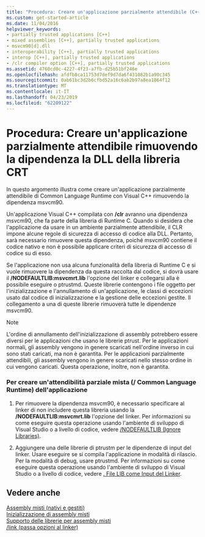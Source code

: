 ```yaml
---
title: "Procedura: Creare un'applicazione parzialmente attendibile (C++/CLI)"
ms.custom: get-started-article
ms.date: 11/04/2016
helpviewer_keywords:
- partially trusted applications [C++]
- mixed assemblies [C++], partially trusted applications
- msvcm90[d].dll
- interoperability [C++], partially trusted applications
- interop [C++], partially trusted applications
- /clr compiler option [C++], partially trusted applications
ms.assetid: 4760cd0c-4227-4f23-a7fb-d25b51bf246e
ms.openlocfilehash: afdfb8ca11753d7def9d7da6f431082b1a90c345
ms.sourcegitcommit: 0ab61bc3d2b6cfbd52a16c6ab2b97a8ea1864f12
ms.translationtype: MT
ms.contentlocale: it-IT
ms.lasthandoff: 04/23/2019
ms.locfileid: "62209122"
---
```

# <a name="how-to-create-a-partially-trusted-application-by-removing-dependency-on-the-crt-library-dll"></a>Procedura: Creare un'applicazione parzialmente attendibile rimuovendo la dipendenza la DLL della libreria CRT

In questo argomento illustra come creare un'applicazione parzialmente attendibile di Common Language Runtime con Visual C++ rimuovendo la dipendenza msvcm90.

Un'applicazione Visual C++ compilata con **/clr** avranno una dipendenza msvcm90, che fa parte della libreria di Runtime C. Quando si desidera che l'applicazione da usare in un ambiente parzialmente attendibile, il CLR impone alcune regole di sicurezza di accesso di codice alla DLL. Pertanto, sarà necessario rimuovere questa dipendenza, poiché msvcm90 contiene il codice nativo e non è possibile applicare criteri di sicurezza di accesso di codice su di esso.

Se l'applicazione non usa alcuna funzionalità della libreria di Runtime C e si vuole rimuovere la dipendenza da questa raccolta dal codice, si dovrà usare il **/NODEFAULTLIB:msvcmrt.lib** l'opzione del linker e collegarsi alla è possibile eseguire o ptrustmd. Queste librerie contengono i file oggetto per l'inizializzazione e l'annullamento di un'applicazione, le classi di eccezioni usato dal codice di inizializzazione e la gestione delle eccezioni gestite. Il collegamento a una di queste librerie rimuoverà tutte le dipendenze msvcm90.

> [!NOTE]
>  L'ordine di annullamento dell'inizializzazione di assembly potrebbero essere diversi per le applicazioni che usano le librerie ptrust. Per le applicazioni normali, gli assembly vengono in genere scaricati nell'ordine inverso in cui sono stati caricati, ma non è garantita. Per le applicazioni parzialmente attendibili, gli assembly vengono in genere scaricati nello stesso ordine in cui vengono caricati. Questa operazione, inoltre, non è garantita.

### <a name="to-create-a-partially-trusted-mixed-clr-application"></a>Per creare un'attendibilità parziale mista (/ Common Language Runtime) dell'applicazione

1. Per rimuovere la dipendenza msvcm90, è necessario specificare al linker di non includere questa libreria usando la **/NODEFAULTLIB:msvcmrt.lib** l'opzione del linker. Per informazioni su come eseguire questa operazione usando l'ambiente di sviluppo di Visual Studio o a livello di codice, vedere [/NODEFAULTLIB (Ignore Libraries)](../build/reference/nodefaultlib-ignore-libraries.md).

1. Aggiungere una delle librerie di ptrustm per le dipendenze di input del linker. Usare eseguire se si compila l'applicazione in modalità di rilascio. Per la modalità di debug, usare ptrustmd. Per informazioni su come eseguire questa operazione usando l'ambiente di sviluppo di Visual Studio o a livello di codice, vedere [. File LIB come Input del Linker](../build/reference/dot-lib-files-as-linker-input.md).

## <a name="see-also"></a>Vedere anche

[Assembly misti (nativi e gestiti)](../dotnet/mixed-native-and-managed-assemblies.md)<br/>
[Inizializzazione di assembly misti](../dotnet/initialization-of-mixed-assemblies.md)<br/>
[Supporto delle librerie per assembly misti](../dotnet/library-support-for-mixed-assemblies.md)<br/>
[/link (passa opzioni al linker)](../build/reference/link-pass-options-to-linker.md)
